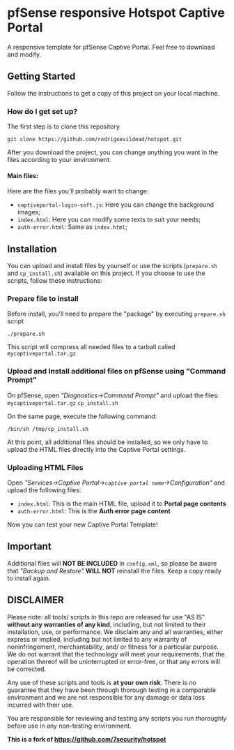 # pfSense responsive Hotspot Captive Portal

A responsive template for pfSense Captive Portal. Feel free to download and modify.

## Getting Started
Follow the instructions to get a copy of this project on your local machine.

### How do I get set up? 
The first step is to clone this repository
```
git clone https://github.com/rodrigoevildead/hotspot.git
```

After you download the project, you can change anything you want in the files according to your environment.

#### Main files:

Here are the files you'll probably want to change:

- `captiveportal-login-soft.js`: Here you can change the background images;
- `index.html`: Here you can modify some texts to suit your needs;
- `auth-error.html`: Same as ``index.html``;

## Installation

You can upload and install files by yourself or use the scripts (`prepare.sh` and `cp_install.sh`) available on this project.
If you choose to use the scripts, follow these instructions:

### Prepare file to install

Before install, you'll need to prepare the "package" by executing ``prepare.sh`` script

```
./prepare.sh
```

This script will compress all needed files to a tarball called `mycaptiveportal.tar.gz`

### Upload and Install additional files on pfSense using "Command Prompt"

On pfSense, open *"Diagnostics->Command Prompt"* and upload the files: `mycaptiveportal.tar.gz` `cp_install.sh`

On the same page, execute the following command:
```
/bin/sh /tmp/cp_install.sh
```

At this point, all additional files should be installed, so we only have to upload the HTML files directly into the Captive Portal settings.

### Uploading HTML Files

Open *"Services->Captive Portal->`captive portal name`->Configuration"* and upload the following files:

- `index.html`: This is the main HTML file, upload it to  **Portal page contents**
- `auth-error.html`: This is the **Auth error page content**

Now you can test your new Captive Portal Template!

## Important

Additional files will **NOT BE INCLUDED** in `config.xml`, so please be aware that *"Backup and Restore"* **WILL NOT** reinstall the files. Keep a copy ready to install again.

DISCLAIMER
----------
Please note: all tools/ scripts in this repo are released for use "AS IS" **without any warranties of any kind**,
including, but not limited to their installation, use, or performance.  We disclaim any and all warranties, either 
express or implied, including but not limited to any warranty of noninfringement, merchantability, and/ or fitness 
for a particular purpose.  We do not warrant that the technology will meet your requirements, that the operation 
thereof will be uninterrupted or error-free, or that any errors will be corrected.

Any use of these scripts and tools is **at your own risk**.  There is no guarantee that they have been through 
thorough testing in a comparable environment and we are not responsible for any damage or data loss incurred with 
their use.

You are responsible for reviewing and testing any scripts you run *thoroughly* before use in any non-testing 
environment.



**This is a fork of https://github.com/7security/hotspot**
